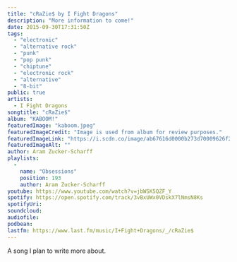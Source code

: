 ```yaml
---
title: "cRaZie$ by I Fight Dragons"
description: "More information to come!"
date: 2015-09-30T17:31:50Z
tags:
  - "electronic"
  - "alternative rock"
  - "punk"
  - "pop punk"
  - "chiptune"
  - "electronic rock"
  - "alternative"
  - "8-bit"
public: true
artists:
  - I Fight Dragons
songtitle: "cRaZie$"
album: "KABOOM!"
featuredImage: "kaboom.jpeg"
featuredImageCredit: "Image is used from album for review purposes."
featuredImageLink: "https://i.scdn.co/image/ab67616d0000b273d70009626f27d35c1adf26b6"
featuredImageAlt: ""
author: Aram Zucker-Scharff
playlists:
  -
    name: "Obsessions"
    position: 193
    author: Aram Zucker-Scharff
youtube: https://www.youtube.com/watch?v=jbWSK5QZF_Y
spotify: https://open.spotify.com/track/3vBxUWx0VDskX7lNmsN8Ks
spotifyUri: 
soundcloud:
audiofile:
podbean:
lastfm: https://www.last.fm/music/I+Fight+Dragons/_/cRaZie$
---
```


A song I plan to write more about.
		